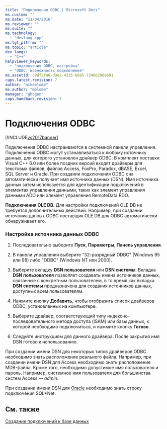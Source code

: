 ```yaml
---
title: "Подключения ODBC | Microsoft Docs"
ms.custom: ""
ms.date: "11/04/2016"
ms.reviewer: ""
ms.suite: ""
ms.technology: 
  - "devlang-cpp"
ms.tgt_pltfrm: ""
ms.topic: "article"
dev_langs: 
  - "C++"
helpviewer_keywords: 
  - "подключения ODBC, настройка"
  - "ODBC, возможность подключения"
ms.assetid: c9df2fa6-d9e2-4335-b885-724662968691
caps.latest.revision: 7
author: "mikeblome"
ms.author: "mblome"
manager: "ghogen"
caps.handback.revision: 7
---
```

# Подключения ODBC
[!INCLUDE[vs2017banner](../../assembler/inline/includes/vs2017banner.md)]

Подключения ODBC настраиваются в системной панели управления.  Подключения ODBC могут устанавливаться к любому источнику данных, для которого установлен драйвер ODBC.  В комплект поставки Visual C\+\+ 6.0 или более поздних версий входят драйверы для текстовых файлов, файлов Access, FoxPro, Paradox, dBASE, Excel, SQL Server и Oracle.  При создании подключения ODBC она автоматически получает имя источника данных \(DSN\).  Имя источника данных затем используется для идентификации подключений в элементах управления данными, таких как элемент управления данными ADO или элемент управления RemoteData RDO.  
  
 **Подключения OLE DB**. Для настройки подключений OLE DB не требуется дополнительных действий.  Например, при создании источника данных ODBC поставщик OLE DB для ODBC автоматически обнаруживает его.  
  
### Настройка источника данных ODBC  
  
1.  Последовательно выберите **Пуск**, **Параметры**, **Панель управления**.  
  
2.  В панели управления выберите "32\-разрядный ODBC" \(Windows 95 или 98\) либо "ODBC" \(Windows NT или 2000\).  
  
3.  Выберите вкладку **DSN пользователя** или **DSN системы**.  Вкладка **DSN пользователя** позволяет создавать имена источников данных, связанные с конкретным пользователем, в то время как вкладка **DSN системы** предназначена для создания источников данных, доступных всем пользователям.  
  
4.  Нажмите кнопку **Добавить**, чтобы отобразить список драйверов ODBC, установленных на компьютере.  
  
5.  Выберите драйвер, соответствующий типу индексно\-последовательного метода доступа \(ISAM\) или базы данных, к которой необходимо подключиться, и нажмите кнопку **Готово**.  
  
6.  Следуйте инструкциям для данного драйвера.  После закрытия имя DSN готово к использованию.  
  
 При создании имени DSN для некоторых типов драйверов ODBC необходимо знать расположение реального файла.  Например, при создании имени DSN для Access необходимо знать расположение MDB\-файла.  Кроме того, необходимо допустимое имя пользователя и пароль.  Например, системное имя пользователя для большинства систем Access — *admin*.  
  
 При создании имени DSN для [Oracle](../../data/ado-rdo/oracle-connections.md) необходимо знать строку подключения SQL\*Net.  
  
## См. также  
 [Создание подключений к базе данных](../Topic/Creating%20Database%20Connections.md)
